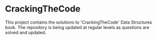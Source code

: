 # CrackingTheCode
This project contains the solutions to 'CrackingTheCode' Data Structures book. The repository is being updated at regular levels as questions are solved and updated.
